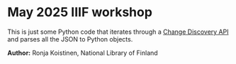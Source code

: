 # May 2025 IIIF workshop

This is just some Python code that iterates through a
[Change Discovery API](https://iiif.io/api/discovery/1.0/) and parses all the
JSON to Python objects.

**Author:** Ronja Koistinen, National Library of Finland
